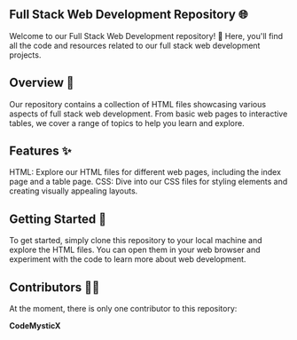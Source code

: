 ## Full Stack Web Development Repository 🌐
Welcome to our Full Stack Web Development repository! 🚀 Here, you'll find all the code and resources related to our full stack web development projects.

## Overview 📝
Our repository contains a collection of HTML files showcasing various aspects of full stack web development. From basic web pages to interactive tables, we cover a range of topics to help you learn and explore.

## Features ✨
HTML: Explore our HTML files for different web pages, including the index page and a table page.
CSS: Dive into our CSS files for styling elements and creating visually appealing layouts.

## Getting Started 🚀
To get started, simply clone this repository to your local machine and explore the HTML files. You can open them in your web browser and experiment with the code to learn more about web development.

## Contributors 👨‍💻
At the moment, there is only one contributor to this repository:

**CodeMysticX**

